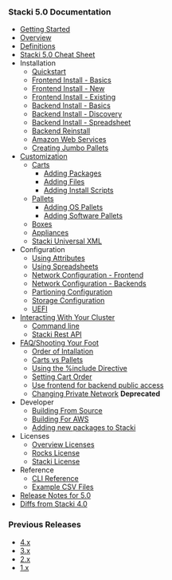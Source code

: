 ### Stacki 5.0 Documentation
* [Getting Started](Home)
* [Overview](Overview)
* [Definitions](Definitions)
* [Stacki 5.0 Cheat Sheet](CheatSheet)
* Installation
  * [Quickstart](Quickstart)
  * [Frontend Install - Basics](Frontend-Installation)
  * [Frontend Install - New](Frontend-Install-New)
  * [Frontend Install - Existing](Frontend-Install-Existing)
  * [Backend Install - Basics](Backend-Installation)
  * [Backend Install - Discovery](Backend-Install-Discovery)
  * [Backend Install - Spreadsheet](Backend-Install-Spreadsheet)
  * [Backend Reinstall](Backend-Reinstall)
  * [Amazon Web Services](Amazon-Web-Services)
  * [Creating Jumbo Pallets](Create-Jumbo-Pallets)
* [Customization](Customization)
  * [Carts](Carts)
    * [Adding Packages](Adding-RPMs)
    * [Adding Files](Adding-Files)
    * [Adding Install Scripts](Adding-Scripts)
  * [Pallets](Pallets)
    * [Adding OS Pallets](Adding-OS-Pallets)
    * [Adding Software Pallets](Adding-Software-Pallets)
  * [Boxes](Boxes)
  * [Appliances](Appliances)
  * [Stacki Universal XML](Stacki-Universal-XML)
* Configuration
  * [Using Attributes](Using-Attributes)
  * [Using Spreadsheets](Using-Spreadsheets)
  * [Network Configuration - Frontend](Network-Configuration-Frontend)
  * [Network Configuration - Backends](Network-Configuration-Backends)
  * [Partioning Configuration](Partitioning-Configuration)
  * [Storage Configuration](Storage-Configuration)
  * [UEFI](UEFI)
* [Interacting With Your Cluster](Interacting)
  * [Command line](Command-Line)
  * [Stacki Rest API](Stacki-Rest)
* [FAQ/Shooting Your Foot](Shooting-Your-Foot)
  * [Order of Intallation](Install-Order)
  * [Carts vs Pallets](Carts-vs-Pallets)
  * [Using the %include Directive](Include-Directive)
  * [Setting Cart Order](Setting-Cart-Order)
  * [Use frontend for backend public access](Poking-Holes-Firewall)
  * [Changing Private Network](IP-Address-Change) **Deprecated**
* Developer
  * [Building From Source](Building-From-Source)
  * [Building For AWS](Building-For-AWS)
  * [Adding new packages to Stacki](Adding-New-Packages-To-Stacki)
* Licenses
  * [Overview Licenses](Licenses)
  * [Rocks License](Rocks-License)
  * [Stacki License](Stacki-License)
* Reference
  * [CLI Reference](stacki-CLI-documentation)
  * [Example CSV Files](Example-CSV-Files)
* [Release Notes for 5.0](ReleaseNotes)
* [Diffs from Stacki 4.0](DiffsFrom40)


### Previous Releases

* [4.x](https://github.com/Teradata/stacki-documentation-4.x/wiki)
* [3.x](https://github.com/Teradata/stacki-documentation-3.x/wiki)
* [2.x](https://github.com/Teradata/stacki-documentation-2.x/wiki)
* [1.x](https://github.com/Teradata/stacki-documentation-1.x/wiki)
